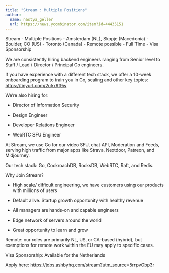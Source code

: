 ```yaml
---
title: "Stream : Multiple Positions"
author:
  name: nastya_geller
  url: https://news.ycombinator.com/item?id=44435151
---
```

Stream - Multiple Positions - Amsterdam (NL), Skopje (Macedonia) -  Boulder, CO (US) - Toronto (Canada) - Remote possible - Full Time - Visa Sponsorship

We are consistently hiring backend engineers ranging from Senior level to Staff &#x2F; Lead &#x2F; Director &#x2F; Principal Go engineers.

If you have experience with a different tech stack, we offer a 10-week onboarding program to train you in Go, scaling and other key topics: <a href="https:&#x2F;&#x2F;tinyurl.com&#x2F;2u5x9f9w" rel="nofollow">https:&#x2F;&#x2F;tinyurl.com&#x2F;2u5x9f9w</a>

We’re also hiring for:

* Director of Information Security

* Design Engineer

* Developer Relations Engineer

* WebRTC SFU Engineer

At Stream, we use Go for our video SFU, chat API, Moderation and Feeds, serving high traffic from major apps like Strava, Nextdoor, Patreon, and Midjourney.

Our tech stack: Go, CockroachDB, RocksDB, WebRTC, Raft, and Redis.

Why Join Stream?

* High scale&#x2F; difficult engineering, we have customers using our products with millions of users

* Default alive. Startup growth opportunity with healthy revenue

* All managers are hands-on and capable engineers

* Edge network of servers around the world

* Great opportunity to learn and grow

Remote: our roles are primarily NL, US, or CA-based (hybrid), but exemptions for remote work within the EU may apply to specific cases.

Visa Sponsorship: Available for the Netherlands

Apply here: <a href="https:&#x2F;&#x2F;jobs.ashbyhq.com&#x2F;stream?utm_source=5rrpvObp3r" rel="nofollow">https:&#x2F;&#x2F;jobs.ashbyhq.com&#x2F;stream?utm_source=5rrpvObp3r</a>
<JobApplication />
